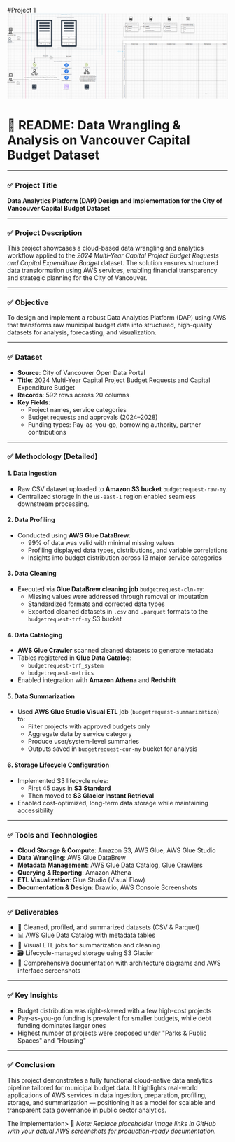 #Project 1
![System Diagram](Project%201/images/Screenshot%202025-02-02%20135035.png)

# 📘 README: Data Wrangling & Analysis on Vancouver Capital Budget Dataset

---

### ✅ **Project Title**  
**Data Analytics Platform (DAP) Design and Implementation for the City of Vancouver Capital Budget Dataset**

---

### ✅ **Project Description**  
This project showcases a cloud-based data wrangling and analytics workflow applied to the *2024 Multi-Year Capital Project Budget Requests and Capital Expenditure Budget* dataset. The solution ensures structured data transformation using AWS services, enabling financial transparency and strategic planning for the City of Vancouver.

---

### ✅ **Objective**  
To design and implement a robust Data Analytics Platform (DAP) using AWS that transforms raw municipal budget data into structured, high-quality datasets for analysis, forecasting, and visualization.

---

### ✅ **Dataset**  
- **Source**: City of Vancouver Open Data Portal  
- **Title**: 2024 Multi-Year Capital Project Budget Requests and Capital Expenditure Budget  
- **Records**: 592 rows across 20 columns  
- **Key Fields**:
  - Project names, service categories
  - Budget requests and approvals (2024–2028)
  - Funding types: Pay-as-you-go, borrowing authority, partner contributions

---

### ✅ **Methodology (Detailed)**

#### 1. **Data Ingestion**
- Raw CSV dataset uploaded to **Amazon S3 bucket** `budgetrequest-raw-my`.
- Centralized storage in the `us-east-1` region enabled seamless downstream processing.

#### 2. **Data Profiling**
- Conducted using **AWS Glue DataBrew**:
  - 99% of data was valid with minimal missing values
  - Profiling displayed data types, distributions, and variable correlations
  - Insights into budget distribution across 13 major service categories

#### 3. **Data Cleaning**
- Executed via **Glue DataBrew cleaning job** `budgetrequest-cln-my`:
  - Missing values were addressed through removal or imputation
  - Standardized formats and corrected data types
  - Exported cleaned datasets in `.csv` and `.parquet` formats to the `budgetrequest-trf-my` S3 bucket

#### 4. **Data Cataloging**
- **AWS Glue Crawler** scanned cleaned datasets to generate metadata
- Tables registered in **Glue Data Catalog**:
  - `budgetrequest-trf_system`
  - `budgetrequest-metrics`
- Enabled integration with **Amazon Athena** and **Redshift**

#### 5. **Data Summarization**
- Used **AWS Glue Studio Visual ETL** job (`budgetrequest-summarization`) to:
  - Filter projects with approved budgets only
  - Aggregate data by service category
  - Produce user/system-level summaries
  - Outputs saved in `budgetrequest-cur-my` bucket for analysis

#### 6. **Storage Lifecycle Configuration**
- Implemented S3 lifecycle rules:
  - First 45 days in **S3 Standard**
  - Then moved to **S3 Glacier Instant Retrieval**
- Enabled cost-optimized, long-term data storage while maintaining accessibility

---

### ✅ **Tools and Technologies**
- **Cloud Storage & Compute**: Amazon S3, AWS Glue, AWS Glue Studio
- **Data Wrangling**: AWS Glue DataBrew
- **Metadata Management**: AWS Glue Data Catalog, Glue Crawlers
- **Querying & Reporting**: Amazon Athena
- **ETL Visualization**: Glue Studio (Visual Flow)
- **Documentation & Design**: Draw.io, AWS Console Screenshots

---

### ✅ **Deliverables**
- 📁 Cleaned, profiled, and summarized datasets (CSV & Parquet)
- 📊 AWS Glue Data Catalog with metadata tables
- 🔄 Visual ETL jobs for summarization and cleaning
- 🗃️ Lifecycle-managed storage using S3 Glacier
- 📄 Comprehensive documentation with architecture diagrams and AWS interface screenshots

---

### ✅ **Key Insights**
- Budget distribution was right-skewed with a few high-cost projects
- Pay-as-you-go funding is prevalent for smaller budgets, while debt funding dominates larger ones
- Highest number of projects were proposed under "Parks & Public Spaces" and "Housing"

---

### ✅ **Conclusion**
This project demonstrates a fully functional cloud-native data analytics pipeline tailored for municipal budget data. It highlights real-world applications of AWS services in data ingestion, preparation, profiling, storage, and summarization — positioning it as a model for scalable and transparent data governance in public sector analytics.

The implementation> 📌 _Note: Replace placeholder image links in GitHub with your actual AWS screenshots for production-ready documentation._
